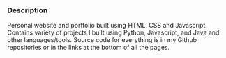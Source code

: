 ### Description
Personal website and portfolio built using HTML, CSS and Javascript. Contains variety of projects I built using Python, Javascript, and Java and other languages/tools. Source code for everything is in my Github repositories or in the links at the bottom of all the pages.
